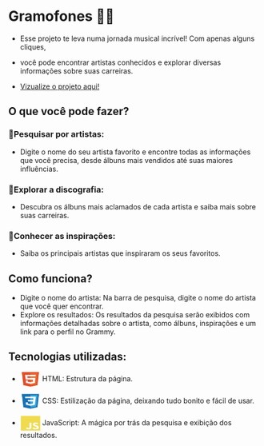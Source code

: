 # Gramofones 👨‍🎤

- Esse projeto te leva numa jornada musical incrível! Com apenas alguns cliques, 
- você pode encontrar artistas conhecidos e explorar diversas informações sobre suas carreiras.

- [Vizualize o projeto aqui!](https://caiolopes5556.github.io/Gramofones/)

## O que você pode fazer?

### 🔎Pesquisar por artistas: 
- Digite o nome do seu artista favorito e encontre todas as informações que você precisa, desde álbuns mais vendidos até suas maiores influências.
  
### 🔎Explorar a discografia: 
- Descubra os álbuns mais aclamados de cada artista e saiba mais sobre suas carreiras.
  
### 🔎Conhecer as inspirações: 
- Saiba os principais artistas que inspiraram os seus favoritos.

## Como funciona?
- Digite o nome do artista: Na barra de pesquisa, digite o nome do artista que você quer encontrar.
- Explore os resultados: Os resultados da pesquisa serão exibidos com informações detalhadas sobre o artista, como álbuns, inspirações e um link para o perfil no Grammy.
  
## Tecnologias utilizadas:

- <img align="center" alt="HTML" height="30" width="40" src="https://raw.githubusercontent.com/devicons/devicon/master/icons/html5/html5-original.svg">  HTML: Estrutura da página.
  
- <img align="center" alt="CSS" height="30" width="40" src="https://raw.githubusercontent.com/devicons/devicon/master/icons/css3/css3-original.svg">  CSS: Estilização da página, deixando tudo bonito e fácil de usar.

  
- <img align="center" alt="Js" height="30" width="40" src="https://raw.githubusercontent.com/devicons/devicon/master/icons/javascript/javascript-plain.svg"> JavaScript: A mágica por trás da pesquisa e exibição dos resultados.

 

